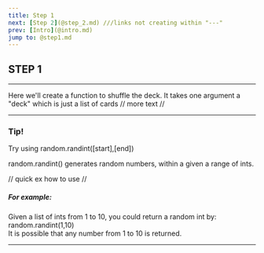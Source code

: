 ```yaml
---
title: Step 1
next: [Step 2](@step_2.md) ///links not creating within "---"
prev: [Intro](@intro.md)
jump to: @step1.md
---
```


## STEP 1
---

Here we'll create a function to shuffle the deck. It takes one argument a "deck" which is just a list of cards
// more text //


---
### Tip!  
Try using random.randint([start],[end])  

random.randint() generates random numbers, within a given a range of ints.  
 
 // quick ex how to use //  
 ##### For example:

Given a list of ints from 1 to 10, you could return a random int by:  
random.randint(1,10)  
It is possible that any number from 1 to 10 is returned. 


---
